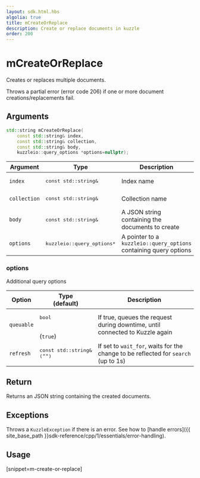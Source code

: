 ```yaml
---
layout: sdk.html.hbs
algolia: true
title: mCreateOrReplace
description: Create or replace documents in kuzzle
order: 200
---
```


# mCreateOrReplace

Creates or replaces multiple documents.

Throws a partial error (error code 206) if one or more document creations/replacements fail.

## Arguments

```cpp
std::string mCreateOrReplace(
    const std::string& index,
    const std::string& collection,
    const std::string& body,
    kuzzleio::query_options *options=nullptr);
```

| Argument | Type | Description |
| --- | --- | --- |
| `index` | <pre>const std::string&</pre> | Index name |
| `collection` | <pre>const std::string&</pre> | Collection name |
| `body` | <pre>const std::string&</pre> | A JSON string containing the documents to create |
| `options` | <pre>kuzzleio::query_options*</pre> | A pointer to a `kuzzleio::query_options` containing query options |

### options

Additional query options

| Option | Type<br/>(default) | Description |
| ------ | -------------- | ----------- |
| `queuable` | <pre>bool</pre><br/>(`true`) | If true, queues the request during downtime, until connected to Kuzzle again  |
| `refresh` | <pre>const std::string&<br/>(`""`)</pre> | If set to `wait_for`, waits for the change to be reflected for `search` (up to 1s) |

## Return

Returns an JSON string containing the created documents.

## Exceptions

Throws a `KuzzleException` if there is an error. See how to [handle errors]({{ site_base_path }}sdk-reference/cpp/1/essentials/error-handling).

## Usage

[snippet=m-create-or-replace]
